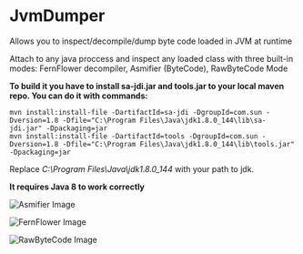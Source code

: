 # JvmDumper
Allows you to inspect/decompile/dump byte code loaded in JVM at runtime 

Attach to any java proccess and inspect any loaded class with three built-in modes: FernFlower decompiler, Asmifier (ByteCode), RawByteCode Mode

**To build it you have to install sa-jdi.jar and tools.jar to your local maven repo.
You can do it with commands:**
```
mvn install:install-file -DartifactId=sa-jdi -DgroupId=com.sun -Dversion=1.8 -Dfile="C:\Program Files\Java\jdk1.8.0_144\lib\sa-jdi.jar" -Dpackaging=jar
mvn install:install-file -DartifactId=tools -DgroupId=com.sun -Dversion=1.8 -Dfile="C:\Program Files\Java\jdk1.8.0_144\lib\tools.jar" -Dpackaging=jar
```

Replace *C:\Program Files\Java\jdk1.8.0_144* with your path to jdk.

**It requires Java 8 to work correctly**

![Asmifier Image](https://i.imgur.com/BjoJWTc.png)

![FernFlower Image](https://i.imgur.com/ZoGYu11.png)

![RawByteCode Image](https://i.imgur.com/EAZ8rQu.png)
